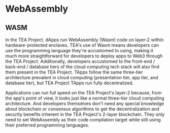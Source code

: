 # WebAssembly

## WASM

In the TEA Project, dApps run WebAssembly (Wasm) code on layer-2 within hardware-protected enclaves. TEA's use of Wasm means developers can use the programming language they're accustomed to using, making it much more straightforward for developers to deploy apps to Web3 through the TEA Project. Additionally, developers accustomed to the front-end / back-end / database tiers of the cloud computing tech stack will also find them present in the TEA Project. TApps follow the same three-tier architecture prevalent in cloud computing (presentation tier, app tier, and database tier), but TEA Project TApps run fully decentralized.

Applications can run full speed on the TEA Project's layer-2 because, from the app's point of view, it looks just like a normal three-tier cloud computing architecture. And developers themselves don't need any special knowledge about blockchain or consensus algorithms to get the decentralization and security benefits inherent in the TEA Project's 2-layer blockchain. They only need to set WebAssembly as their code compilation target while still using their preferred programming languages.
